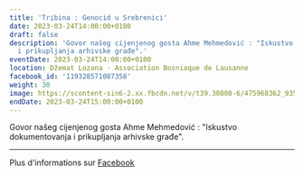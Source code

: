 ```yaml
---
title: 'Tribina : Genocid u Srebrenici'
date: 2023-03-24T14:00:00+0100
draft: false
description: 'Govor našeg cijenjenog gosta Ahme Mehmedović : "Iskustvo dokumentovanja
  i prikupljanja arhivske građe".'
eventDate: 2023-03-24T14:00:00+0100
location: Džemat Lozana - Association Bosniaque de Lausanne
facebook_id: '119328571087358'
weight: 30
image: https://scontent-sin6-2.xx.fbcdn.net/v/t39.30808-6/475968362_935496025377664_1254503329331924344_n.jpg?_nc_cat=109&ccb=1-7&_nc_sid=9e60e4&_nc_ohc=vQoc06X09xUQ7kNvwEMeI0H&_nc_oc=AdnE_VtDX0z6fyz3Cq_OsTQ4lYd_SivUeFrByPVHCAbJBLo8Kfo8kZ39w0ORnQdGDxs&_nc_zt=23&_nc_ht=scontent-sin6-2.xx&edm=ABTKTjYEAAAA&_nc_gid=_mepJDxp3zCY3RoZDHbckA&oh=00_Afai-X3hjiyljF69aPtkMN_ee58ZcoBzu05IjNoFRWsXXQ&oe=68BEC5C7
endDate: 2023-03-24T15:00:00+0100
---
```


Govor našeg cijenjenog gosta Ahme Mehmedović : "Iskustvo dokumentovanja i prikupljanja arhivske građe".

---

Plus d'informations sur [Facebook](https://facebook.com/events/119328571087358)